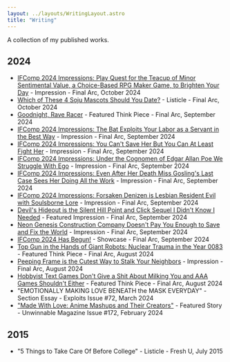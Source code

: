 ```yaml
---
layout: ../layouts/WritingLayout.astro
title: "Writing"
---
```


A collection of my published works.

## 2024

- [IFComp 2024 Impressions: Play Quest for the Teacup of Minor Sentimental Value, a Choice-Based RPG Maker Game, to Brighten Your Day](https://www.thefinalarc.com/quest-for-the-teacup-of-minor-sentimental-value-a-choice-based-rpg-maker-game/) - Impression - Final Arc, October 2024
- [Which of These 4 Soju Mascots Should You Date?](https://www.thefinalarc.com/which-of-these-soju-mascots-should-you-date/) - Listicle - Final Arc, October 2024
- [Goodnight, Rave Racer](https://www.thefinalarc.com/goodnight-rave-racer/) - Featured Think Piece - Final Arc, September 2024
- [IFComp 2024 Impressions: The Bat Exploits Your Labor as a Servant in the Best Way](https://www.thefinalarc.com/ifcomp-2024-impressions-the-bat-exploits-your-labor-as-a-servant-in-the-best-way/) - Impression - Final Arc, September 2024
- [IFComp 2024 Impressions: You Can't Save Her But You Can At Least Fight Her](https://www.thefinalarc.com/ifcomp-2024-impressions-you-cant-save-her-but-you-can-at-least-fight-her/) - Impression - Final Arc, September 2024
- [IFComp 2024 Impressions: Under the Cognomen of Edgar Allan Poe We Struggle With Ego](https://www.thefinalarc.com/ifcomp-2024-impressions-under-the-cognomen-of-edgar-allan-poe-we-struggle-with-ego/) - Impression - Final Arc, September 2024
- [IFComp 2024 Impressions: Even After Her Death Miss Gosling's Last Case Sees Her Doing All the Work](https://www.thefinalarc.com/ifcomp-2024-impressions-miss-gosling/) - Impression - Final Arc, September 2024
- [IFComp 2024 Impressions: Forsaken Denizen is Lesbian Resident Evil with Soulsborne Lore](https://www.thefinalarc.com/ifcomp-2024-impressions-forsaken-denizen/) - Impression - Final Arc, September 2024
- [Devil's Hideout is the Silent Hill Point and Click Sequel I Didn't Know I Needed](https://www.thefinalarc.com/devils-hideout-is-the-best-silent-hill-point-and-click-sequel/) - Featured Impression - Final Arc, September 2024
- [Neon Genesis Construction Company Doesn't Pay You Enough to Save and Fix the World](https://www.thefinalarc.com/neon-genesis-construction-company-fixes-the-world/) - Impression - Final Arc, September 2024
- [IFComp 2024 Has Begun!](https://www.thefinalarc.com/ifcomp-2024-has-begun/) - Showcase - Final Arc, September 2024
- [Top Gun in the Hands of Giant Robots: Nuclear Trauma in the Year 0083](https://www.thefinalarc.com/top-gun-gundam-0083/) - Featured Think Piece - Final Arc, August 2024
- [Peeping Frame is the Cutest Way to Stalk Your Neighbors](https://www.thefinalarc.com/peeping-frame-is-the-cutest-way-to-peep-your-neighbors/) - Impression - Final Arc, August 2024
- [Hobbyist Text Games Don't Give a Shit About Milking You and AAA Games Shouldn't Either](https://www.thefinalarc.com/hobbyist-text-games-dont-give-a-shit-about-milking-you-and-aaa-games-shouldnt-either/) - Featured Think Piece - Final Arc, August 2024
- "EMOTIONALLY MAKING LOVE BENEATH the MASK EVERYDAY" - Section Essay - Exploits Issue #72, March 2024
- ["Made With Love: Anime Mashups and Their Creators"](https://unwinnable.com/2024/02/23/made-with-love-anime-mashups-and-their-creators-172/) - Featured Story - Unwinnable Magazine Issue #172, February 2024

## 2015

- "5 Things to Take Care Of Before College" - Listicle - Fresh U, July 2015
